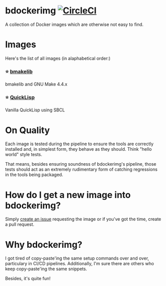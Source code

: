 # bdockerimg [![CircleCI](https://dl.circleci.com/status-badge/img/circleci/UMKeFZ8ns9T9vi5aquTfVT/UnuEnZH2XpWqXouT1Vw6ud/tree/main.svg?style=shield&circle-token=8628d87e42f35713d28e416db33bd0980a4e7bd8)](https://dl.circleci.com/status-badge/redirect/circleci/UMKeFZ8ns9T9vi5aquTfVT/UnuEnZH2XpWqXouT1Vw6ud/tree/main)

A collection of Docker images which are otherwise not easy to find.  

# Images

Here's the list of all images (in alaphabetical order:)

### ⭐ [bmakelib](bmakelib/README.md)
bmakelib and GNU Make 4.4.x

### ⭐ [QuickLisp](quicklisp/README.md)
Vanilla QuickLisp using SBCL

# On Quality

Each image is tested during the pipeline to ensure the tools are correctly installed and, in simplest form, they 
behave as they should.  Think "hello world" style tests.

That means, besides ensuring soundness of bdockerimg's pipeline, those tests should act as an extremely rudimentary form of 
catching regressions in the tools being packaged.

# How do I get a new image into bdockerimg?

Simply [create an issue](https://github.com/bahmanm/bdockerimg/issues/new) requesting the image or if you've got the time, create a pull request.

# Why bdockerimg?

I got tired of copy-paste'ing the same setup commands over and over, particulary in CI/CD pipelines. 
Additionally, I'm sure there are others who keep copy-paste'ing the same snippets.

Besides, it's quite fun!

  
